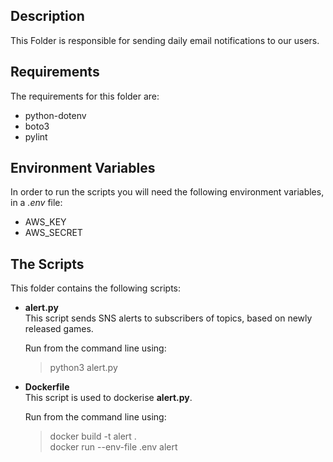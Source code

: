 ## Description

This Folder is responsible for sending daily email notifications to our users.


## Requirements
The requirements for this folder are:
- python-dotenv
- boto3
- pylint


## Environment Variables
In order to run the scripts you will need the following environment variables, in a *.env* file:

- AWS_KEY
- AWS_SECRET


## The Scripts
This folder contains the following scripts:

- **alert.py**  
This script sends SNS alerts to subscribers of topics, based on newly released games.  

   Run from the command line using: 
  >python3 alert.py
  
- **Dockerfile**  
This script is used to dockerise **alert.py**.  
  
  Run from the command line using: 
  >docker build -t alert .  
  >docker run --env-file .env alert  
